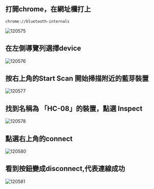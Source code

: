 ## 打開chrome，在網址欄打上
```
chrome://bluetooth-internals
```
![120575](https://user-images.githubusercontent.com/65643745/116778353-fa42b900-aaa3-11eb-9777-f133a527c22a.jpg)


## 在左側導覽列選擇device
![120576](https://user-images.githubusercontent.com/65643745/116778359-04fd4e00-aaa4-11eb-9a62-cc9e3ae82905.jpg)


## 按右上角的Start Scan 開始掃描附近的藍芽裝置
![120577](https://user-images.githubusercontent.com/65643745/116778366-0d558900-aaa4-11eb-8842-af0693063626.jpg)


## 找到名稱為 「HC-08」的裝置，點選 Inspect
![120578](https://user-images.githubusercontent.com/65643745/116778372-15152d80-aaa4-11eb-943a-2a780c4ea4df.jpg)

## 點選右上角的connect
![120580](https://user-images.githubusercontent.com/65643745/116778379-1e05ff00-aaa4-11eb-84d4-cfabdec98547.jpg)

## 看到按鈕變成disconnect,代表連線成功
![120581](https://user-images.githubusercontent.com/65643745/116778384-2100ef80-aaa4-11eb-8de4-02cf0b6d2a09.jpg)
